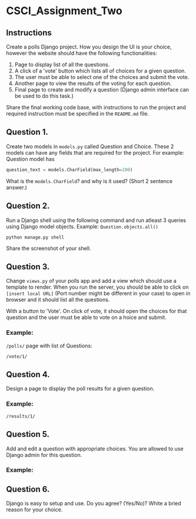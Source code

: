 # CSCI_Assignment_Two

## Instructions

Create a polls Django project. How you design the UI is your choice, however the website should have the following functionalities:

1. Page to display list of all the questions.
2. A click of a 'vote' button which lists all of choices for a given question.
3. The user must be able to select one of the choices and submit the vote.
4. Another page to view the results of the voting for each question.
5. Final page to create and modify a question (Django admin interface can be used to do this task.)

Share the final working code base, with instructions to run the project and required instruction must be specified in the `README.md` file.

## Question 1.
Create two models in `models.py` called Question and Choice. These 2 models can have any fields that are required for the project. For example: Question model has 

```python
question_text = models.CharField(max_length=200)
```

What is the `models.CharField`? and why is it used? (Short 2 sentence answer.)

## Question 2.
Run a Django shell using the following command and run atleast 3 queries using Django model objects. Example: `Question.objects.all()`

```
python manage.py shell
```
Share the screenshot of your shell.

## Question 3.
Change `views.py` of your polls app and add a view which should use a template to render. When you run the server, you should be able to click on `[insert local URL]` (Port number might be different in your case) to open in browser and it should list all the questions.

With a button to 'Vote'. On click of vote, it should open the choices for that question and the user must be able to vote on a hoice and submit.

### Example:
`/polls/` page with list of Questions:
<!-- ![This is an image](/assets/images/img.png) -->

`/vote/1/`
<!-- ![This is an image](/assets/images/img.png) -->

## Question 4.
Design a page to display the poll results for a given question.
### Example:
`/results/1/`
<!-- ![This is an image](/assets/images/img.png) -->

## Question 5.
Add and edit a question with appropriate choices. You are allowed to use Django admin for this question.
### Example:

## Question 6.
Django is easy to setup and use. Do you agree? (Yes/No)? White a bried reason for your choice.